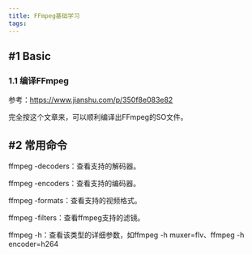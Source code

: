 ```yaml
---
title: FFmpeg基础学习
tags:
---
```


## #1 Basic

### 1.1 编译FFmpeg

参考：https://www.jianshu.com/p/350f8e083e82

完全按这个文章来，可以顺利编译出FFmpeg的SO文件。



## #2 常用命令

ffmpeg -decoders：查看支持的解码器。

ffmpeg -encoders：查看支持的编码器。

ffmpeg -formats：查看支持的视频格式。

ffmpeg -filters：查看ffmpeg支持的滤镜。

ffmpeg -h：查看该类型的详细参数，如ffmpeg -h muxer=flv、ffmpeg -h encoder=h264